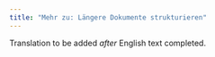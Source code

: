 ```yaml
---
title: "Mehr zu: Längere Dokumente strukturieren"
---
```

Translation to be added _after_ English text completed.

